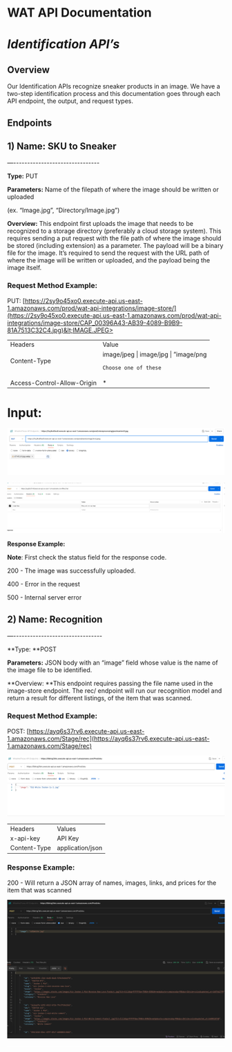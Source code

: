 
#  WAT API Documentation


# **_Identification API’s_**


## **Overview**

Our Identification APIs recognize sneaker products in an image. We have a two-step identification process and this documentation goes through each API endpoint, the output, and request types.


## **Endpoints**


## **1) Name:** SKU to Sneaker

—-------------------------------

**Type:** PUT

**Parameters:** Name of the filepath of where the image should be written or uploaded 

(ex. “Image.jpg”, “Directory/Image.jpg”)

**Overview:** This endpoint first uploads the image that needs to be recognized to a storage directory (preferably a cloud storage system). This requires sending a put request with the file path of where the image should be stored (including extension) as a parameter. The payload will be a binary file for the image. It’s required to send the request with the URL path of where the image will be written or uploaded, and the payload being the image itself. 


### **Request Method Example:**

PUT: [https://2sy9o45xo0.execute-api.us-east-1.amazonaws.com/prod/wat-api-integrations/image-store/](https://2sy9o45xo0.execute-api.us-east-1.amazonaws.com/prod/wat-api-integrations/image-store/CAP_00396A43-AB39-4089-B9B9-81A7513C32C4.jpg)&lt;IMAGE.JPEG> 


<table>
  <tr>
   <td>Headers
   </td>
   <td>Value
   </td>
  </tr>
  <tr>
   <td>
    Content-Type
<p>

        
   </td>
   <td>
    image/jpeg | image/jpg | ”image/png 
<p>

    Choose one of these
   </td>
  </tr>
  <tr>
   <td>
    Access-Control-Allow-Origin
   </td>
   <td>*
   </td>
  </tr>
</table>



# Input:
![Sku Results](images/image-recognition-input.png)


![Sku Results](images/image-recognition-parameters.png)


**Response Example:**

**Note**: First check the status field for the response code.

200 - The image was successfully uploaded.


        

400 - Error in the request

500 - Internal server error





## **2) Name:** Recognition

—--------------------------------

**Type: **POST

**Parameters:** JSON body with an “image” field whose value is the name of the image file to be identified.

**Overview: **This endpoint requires passing the file name used in the image-store endpoint. The rec/ endpoint will run our recognition model and return a result for different listings, of the item that was scanned.


### **Request Method Example:**

POST: [https://ayq6s37rv6.execute-api.us-east-1.amazonaws.com/Stage/rec](https://ayq6s37rv6.execute-api.us-east-1.amazonaws.com/Stage/rec) 


![Sku Results](images/sku-input.png)

    


<table>
  <tr>
   <td>Headers
   </td>
   <td>Values
   </td>
  </tr>
  <tr>
   <td>x-api-key
   </td>
   <td>API Key
   </td>
  </tr>
  <tr>
   <td>Content-Type
   </td>
   <td>application/json
   </td>
  </tr>
</table>



### **Response Example:**

200 - Will return a JSON array of names, images, links, and prices for the item that was scanned

    
![Sku Results](images/sku-results.png)










<!-- watermark --><div style="background-color:#FFFFFF"><p style="color:#FFFFFF; font-size: 1px">gd2md-html: xyzzy Thu Aug 15 2024</p></div>

